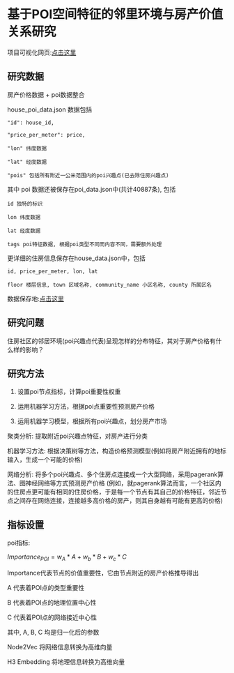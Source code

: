 # 基于POI空间特征的邻里环境与房产价值关系研究

项目可视化网页:[点击这里](https://poi-houses-research-9yja5cw77orgedwvsnqs2k.streamlit.app/)

## 研究数据

房产价格数据 + poi数据整合

house_poi_data.json 数据包括

    "id": house_id,

    "price_per_meter": price,

    "lon" 纬度数据

    "lat" 经度数据

    "pois" 包括所有附近一公米范围内的poi兴趣点(已去除住房兴趣点)

其中 poi 数据还被保存在poi_data.json中(共计40887条), 包括

    id 独特的标识

    lon 纬度数据

    lat 经度数据

    tags poi特征数据, 根据poi类型不同而内容不同，需要额外处理

更详细的住房信息保存在house_data.json中，包括

    id, price_per_meter, lon, lat

    floor 楼层信息, town 区域名称, community_name 小区名称, county 所属区名

数据保存地:[点击这里](https://box.nju.edu.cn/d/ea1107e0d0f740ffacde/)

## 研究问题

住房社区的邻居环境(poi兴趣点代表)呈现怎样的分布特征，其对于房产价格有什么样的影响？

## 研究方法

1. 设置poi节点指标，计算poi重要性权重

2. 运用机器学习方法，根据poi点重要性预测房产价格

3. 运用机器学习模型，根据所有poi兴趣点，划分房产市场

聚类分析: 提取附近poi兴趣点特征，对房产进行分类

机器学习方法: 根据决策树等方法，构造价格预测模型(例如将房产附近拥有的地标输入，生成一个可能的价格)

网络分析: 将多个poi兴趣点、多个住房点连接成一个大型网络，采用pagerank算法、图神经网络等方式预测房产价格
(例如，就pagerank算法而言，一个社区内的住房点更可能有相同的住房价格，于是每一个节点有其自己的价格特征，邻近节点之间存在网络连接，连接越多高价格的房产，则其自身越有可能有更高的价格)

## 指标设置

poi指标:

$Importance_{POI} = w_A * A + w_b * B + w_c * C$

Importance代表节点的价值重要性，它由节点附近的房产价格推导得出

A 代表着POI点的类型重要性

B 代表着POI点的地理位置中心性

C 代表着POI点的网络接近中心性

其中, A, B, C 均是归一化后的参数

Node2Vec 将网络信息转换为高维向量

H3 Embedding 将地理信息转换为高维向量

